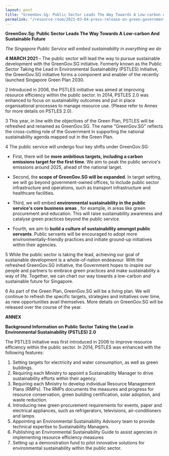 ```yaml
---
layout: post
title: "GreenGov.Sg: Public Sector Leads The Way Towards A Low-carbon And Sustainable Future"
permalink: "/resource-room/2021-03-04-press-release-on-green-government"
---
```


**GreenGov.Sg: Public Sector Leads The Way Towards A Low-carbon And Sustainable Future**

_The Singapore Public Service will embed sustainability in everything we do_

**4 MARCH 2021** – The public sector will lead the way to pursue sustainable development with the GreenGov.SG initiative. Formerly known as the Public Sector Taking the Lead in Environmental Sustainability (PSTLES) initiative, the GreenGov.SG initiative forms a component and enabler of the recently launched Singapore Green Plan 2030.

2 Introduced in 2006, the PSTLES initiative was aimed at improving resource efficiency within the public sector. In 2014, PSTLES 2.0 was enhanced to focus on sustainability outcomes and put in place organisational processes to manage resource use. (Please refer to Annex for more details on PSTLES 2.0).

3 This year, in line with the objectives of the Green Plan, PSTLES will be refreshed and renamed as GreenGov.SG. The name &quot;GreenGov.SG&quot; reflects the cross-cutting role of the Government in supporting the national sustainability agenda mapped out in the Green Plan.

4 The public service will undergo four key shifts under GreenGov.SG:

- First, there will be **more ambitious targets, including a carbon emissions target for the first time**. We aim to peak the public service&#39;s emissions around 2025, ahead of the national target.

- Second, the **scope of GreenGov.SG will be expanded**. In target setting, we will go beyond government-owned offices, to include public sector infrastructure and operations, such as transport infrastructure and healthcare facilities.

- Third, we will embed **environmental sustainability in the public service&#39;s core business areas** , for example, in areas like green procurement and education. This will raise sustainability awareness and catalyse green practices beyond the public service.

- Fourth, we aim to **build a culture of sustainability amongst public servants**. Public servants will be encouraged to adopt more environmentally-friendly practices and initiate ground-up initiatives within their agencies.

5 While the public sector is taking the lead, achieving our goal of sustainable development is a whole-of-nation endeavour. With the refreshed GreenGov.SG initiative, the Government hopes to inspire our people and partners to embrace green practices and make sustainability a way of life. Together, we can chart our way towards a low-carbon and sustainable future for Singapore.

6 As part of the Green Plan, GreenGov.SG will be a living plan. We will continue to refresh the specific targets, strategies and initiatives over time, as new opportunities avail themselves. More details on GreenGov.SG will be released over the course of the year.

**ANNEX**

**Background Information on Public Sector Taking the Lead in Environmental Sustainability (PSTLES) 2.0**

The PSTLES initiative was first introduced in 2006 to improve resource efficiency within the public sector. In 2014, PSTLES was enhanced with the following features:

1. Setting targets for electricity and water consumption, as well as green buildings.
2. Requiring each Ministry to appoint a Sustainability Manager to drive sustainability efforts within their agency.
3. Requiring each Ministry to develop individual Resource Management Plans (RMPs). The RMPs documents the measures and progress for resource conservation, green building certification, solar adoption, and waste reduction.
4. Introducing new green procurement requirements for events, paper and electrical appliances, such as refrigerators, televisions, air-conditioners and lamps.
5. Appointing an Environmental Sustainability Advisory team to provide technical expertise to Sustainability Managers.
6. Publishing an Environmental Sustainability Guide to assist agencies in implementing resource efficiency measures
7. Setting up a demonstration fund to pilot innovative solutions for environmental sustainability within the public sector.